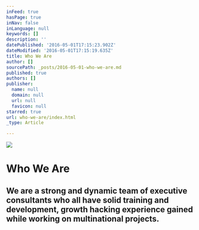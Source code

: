 ```yaml
---
inFeed: true
hasPage: true
inNav: false
inLanguage: null
keywords: []
description: ''
datePublished: '2016-05-01T17:15:23.902Z'
dateModified: '2016-05-01T17:15:19.635Z'
title: Who We Are
author: []
sourcePath: _posts/2016-05-01-who-we-are.md
published: true
authors: []
publisher:
  name: null
  domain: null
  url: null
  favicon: null
starred: true
url: who-we-are/index.html
_type: Article

---
```

![](https://the-grid-user-content.s3-us-west-2.amazonaws.com/b5b100b9-d126-4c1b-889d-abd5bb016313.jpg)

# Who We Are

## We are a strong and dynamic team of executive consultants who all have solid training and development, growth hacking experience gained while working on multinational projects.
